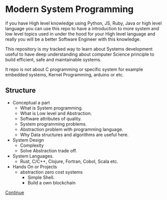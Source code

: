 # Modern System Programming

if you have High level knowledge using Python, JS, Ruby, Java or high level language you can use this repo to have a introduction to more system and low level topics used in under the hood for your High level language and really you will be a better Software Engineer with this knowledge.

This repository is my tracked way to learn about Systems development useful to have deep understanding about computer Science principle to build efficient, safe and maintainable systems.

It repo is not about C programming or specific system for example embedded systems, Kernel Programming, arduino or etc.

## Structure

- Conceptual a part
  - What is System programming.
  - What is Low level and Abstraction.
  - Software attributes of quality.
  - System programming problems.
  - Abstraction problem with programming language.
  - Why Data structures and algorithms are useful here.
- System Design
  - Complexity
  - Solve Abstraction trade off.
- System Languages.
  - Rust, C/C++, Clojure, Fortran, Cobol, Scala etc.
- Hands On or Projects
  - abstraction zero cost systems
    - Simple Shell.
    - Build a own blockchain

[Continue](./markdown/system.md)
